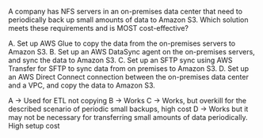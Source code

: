A company has NFS servers in an on-premises data center that need to periodically back up small amounts of data to Amazon S3. Which solution meets these requirements and is MOST cost-effective? 

A. Set up AWS Glue to copy the data from the on-premises servers to Amazon S3. 
B. Set up an AWS DataSync agent on the on-premises servers, and sync the data to Amazon S3. 
C. Set up an SFTP sync using AWS Transfer for SFTP to sync data from on premises to Amazon S3. 
D. Set up an AWS Direct Connect connection between the on-premises data center and a VPC, and copy the data to Amazon S3.

A -> Used for ETL not copying 
B -> Works 
C -> Works, but overkill for the described scenario of periodic small backups, high cost 
D -> Works but it may not be necessary for transferring small amounts of data periodically. High setup cost